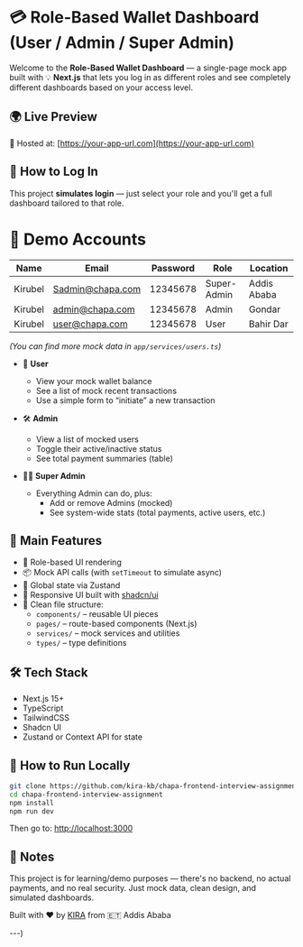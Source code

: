# 💳 Role-Based Wallet Dashboard (User / Admin / Super Admin)

Welcome to the **Role-Based Wallet Dashboard** — a single-page mock app built with 💡 **Next.js** that lets you log in as different roles and see completely different dashboards based on your access level.

## 🌍 Live Preview

🔗 Hosted at: [https://your-app-url.com](https://your-app-url.com)

## 🔐 How to Log In

This project **simulates login** — just select your role and you'll get a full dashboard tailored to that role.

# 👤 Demo Accounts

| Name    | Email            | Password | Role        | Location    |
| ------- | ---------------- | -------- | ----------- | ----------- |
| Kirubel | Sadmin@chapa.com | 12345678 | Super-Admin | Addis Ababa |
| Kirubel | admin@chapa.com  | 12345678 | Admin       | Gondar      |
| Kirubel | user@chapa.com   | 12345678 | User        | Bahir Dar   |

_(You can find more mock data in `app/services/users.ts`)_

- 👤 **User**

  - View your mock wallet balance
  - See a list of mock recent transactions
  - Use a simple form to “initiate” a new transaction

- 🛠️ **Admin**

  - View a list of mocked users
  - Toggle their active/inactive status
  - See total payment summaries (table)

- 🧙‍♂️ **Super Admin**
  - Everything Admin can do, plus:
    - Add or remove Admins (mocked)
    - See system-wide stats (total payments, active users, etc.)

## 🧱 Main Features

- 🔄 Role-based UI rendering
- 📦 Mock API calls (with `setTimeout` to simulate async)
- 💾 Global state via Zustand
- 🎨 Responsive UI built with [shadcn/ui](https://ui.shadcn.com/)
- 📁 Clean file structure:
  - `components/` – reusable UI pieces
  - `pages/` – route-based components (Next.js)
  - `services/` – mock services and utilities
  - `types/` – type definitions

## 🛠️ Tech Stack

- Next.js 15+
- TypeScript
- TailwindCSS
- Shadcn UI
- Zustand or Context API for state

## 🧪 How to Run Locally

```bash
git clone https://github.com/kira-kb/chapa-frontend-interview-assignment.git
cd chapa-frontend-interview-assignment
npm install
npm run dev
```

Then go to: [http://localhost:3000](http://localhost:3000)

## 🔎 Notes

This project is for learning/demo purposes — there's no backend, no actual payments, and no real security. Just mock data, clean design, and simulated dashboards.

Built with ❤️ by [KIRA](https://github.com/kira-kb) from 🇪🇹 Addis Ababa

---)
